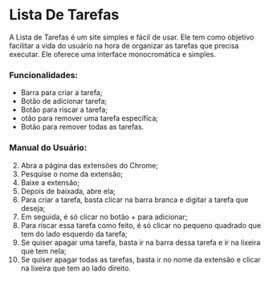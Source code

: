 # Lista De Tarefas 
A Lista de Tarefas é um site simples e fácil de usar. Ele tem como objetivo facilitar a vida do usuário na hora de organizar as tarefas que precisa executar. Ele oferece uma interface monocromática e simples.

### Funcionalidades:

- Barra para criar a tarefa;
- Botão de adicionar tarefa;
- Botão para riscar a tarefa;
- otão para remover uma tarefa específica;
- Botão para remover todas as tarefas.

### Manual do Usuário:

2. Abra a página das extensões do Chrome;
3. Pesquise o nome da extensão;
4. Baixe a extensão;
5. Depois de baixada, abre ela;
6. Para criar a tarefa, basta clicar na barra branca e digitar a tarefa que deseja;
7. Em seguida, é só clicar no botão + para adicionar;
8. Para riscar essa tarefa como feito, é só clicar no pequeno quadrado que tem do lado esquerdo da tarefa;
9. Se quiser apagar uma tarefa, basta ir na barra dessa tarefa e ir na lixeira que tem nela;
10. Se quiser apagar todas as tarefas, basta ir no nome da extensão e clicar na lixeira que tem ao lado direito.

